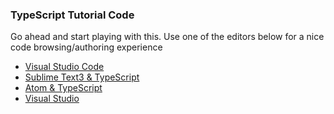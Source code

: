 ### TypeScript Tutorial Code

Go ahead and start playing with this. Use one of the editors below for a nice code browsing/authoring experience 

* [Visual Studio Code](https://code.visualstudio.com/)
* [Sublime Text3 & TypeScript](https://github.com/Microsoft/TypeScript-Sublime-Plugin#installation)
* [Atom & TypeScript](https://atom.io/packages/atom-typescript)
* [Visual Studio](https://www.visualstudio.com/)


